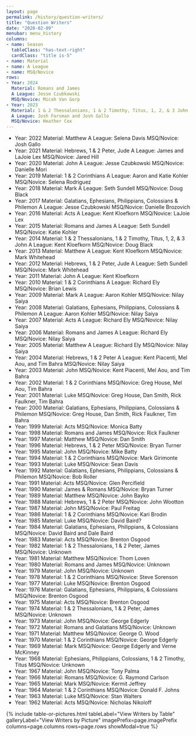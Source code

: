 ```yaml
---
layout: page
permalink: /history/question-writers/
title: "Question Writers"
date: "2020-02-09"
menubar: menu_history
columns:
- name: Season
  tableClass: "has-text-right"
  cardClass: "title is-5"
- name: Material
- name: A League
- name: MSQ/Novice
rows:
- Year: 2024
  Material: Romans and James
  A League: Jesse Czubkowski
  MSQ/Novice: Micah Van Gorp
- Year: 2023
  Material: 1 & 2 Thessalonians, 1 & 2 Timothy, Titus, 1, 2, & 3 John
  A League: Josh Forsman and Josh Gallo
  MSQ/Novice: Heather Cox
---
```


- Year: 2022
  Material: Matthew
  A League: Selena Davis
  MSQ/Novice: Josh Gallo
- Year: 2021
  Material: Hebrews, 1 & 2 Peter, Jude
  A League: James and LaJoie Lex
  MSQ/Novice: Jared Hill
- Year: 2020
  Material: John
  A League: Jesse Czubkowski
  MSQ/Novice: Danielle Mori
- Year: 2019
  Material: 1 & 2 Corinthians
  A League: Aaron and Katie Kohler
  MSQ/Novice: Selena Rodriguez
- Year: 2018
  Material: Mark
  A League: Seth Sundell
  MSQ/Novice: Doug Black
- Year: 2017
  Material: Galatians, Ephesians, Philippians, Colossians & Philemon
  A League: Jesse Czubkowski
  MSQ/Novice: Danielle Brozovich
- Year: 2016
  Material: Acts
  A League: Kent Kloefkorn
  MSQ/Novice: LaJoie Lex
- Year: 2015
  Material: Romans and James
  A League: Seth Sundell
  MSQ/Novice: Katie Kohler
- Year: 2014
  Material: 1 & 2 Thessalonians, 1 & 2 Timothy, Titus, 1, 2, & 3 John
  A League: Kent Kloefkorn
  MSQ/Novice: Doug Black
- Year: 2013
  Material: Matthew
  A League: Kent Kloefkorn
  MSQ/Novice: Mark Whitehead
- Year: 2012
  Material: Hebrews, 1 & 2 Peter, Jude
  A League: Seth Sundell
  MSQ/Novice: Mark Whitehead
- Year: 2011
  Material: John
  A League: Kent Kloefkorn
- Year: 2010
  Material: 1 & 2 Corinthians
  A League: Richard Ely
  MSQ/Novice: Brian Lewis
- Year: 2009
  Material: Mark
  A League: Aaron Kohler
  MSQ/Novice: Nilay Saiya
- Year: 2008
  Material: Galatians, Ephesians, Philippians, Colossians & Philemon
  A League: Aaron Kohler
  MSQ/Novice: Nilay Saiya
- Year: 2007
  Material: Acts
  A League: Richard Ely
  MSQ/Novice: Nilay Saiya
- Year: 2006
  Material: Romans and James
  A League: Richard Ely
  MSQ/Novice: Nilay Saiya
- Year: 2005
  Material: Matthew
  A League: Richard Ely
  MSQ/Novice: Nilay Saiya
- Year: 2004
  Material: Hebrews, 1 & 2 Peter
  A League: Kent Piacenti, Mel Aou, and Tim Bahra
  MSQ/Novice: Nilay Saiya
- Year: 2003
  Material: John
  MSQ/Novice: Kent Piacenti, Mel Aou, and Tim Bahra
- Year: 2002
  Material: 1 & 2 Corinthians
  MSQ/Novice: Greg House, Mel Aou, Tim Bahra
- Year: 2001
  Material: Luke
  MSQ/Novice: Greg House, Dan Smith, Rick Faulkner, Tim Bahra
- Year: 2000
  Material: Galatians, Ephesians, Philippians, Colossians & Philemon
  MSQ/Novice: Greg House, Dan Smith, Rick Faulkner, Tim Bahra
- Year: 1999
  Material: Acts
  MSQ/Novice: Monica Batty
- Year: 1998
  Material: Romans and James
  MSQ/Novice: Rick Faulkner
- Year: 1997
  Material: Matthew
  MSQ/Novice: Dan Smith
- Year: 1996
  Material: Hebrews, 1 & 2 Peter
  MSQ/Novice: Bryan Turner
- Year: 1995
  Material: John
  MSQ/Novice: Mike Batty
- Year: 1994
  Material: 1 & 2 Corinthians
  MSQ/Novice: Mark Girimonte
- Year: 1993
  Material: Luke
  MSQ/Novice: Sean Davis
- Year: 1992
  Material: Galatians, Ephesians, Philippians, Colossians & Philemon
  MSQ/Novice: Bob Roller
- Year: 1991
  Material: Acts
  MSQ/Novice: Glen Percifield
- Year: 1990
  Material: James & Romans
  MSQ/Novice: Bryan Turner
- Year: 1989
  Material: Matthew
  MSQ/Novice: John Bayko
- Year: 1988
  Material: Hebrews, 1 & 2 Peter
  MSQ/Novice: John Wootton
- Year: 1987
  Material: John
  MSQ/Novice: Paul Freitag
- Year: 1986
  Material: 1 & 2 Corinthians
  MSQ/Novice: Kari Brodin
- Year: 1985
  Material: Luke
  MSQ/Novice: David Baird?
- Year: 1984
  Material: Galatians, Ephesians, Philippians, & Colossians
  MSQ/Novice: David Baird and Dale Baird
- Year: 1983
  Material: Acts
  MSQ/Novice: Brenton Osgood
- Year: 1982
  Material: 1 & 2 Thessalonians, 1 & 2 Peter, James
  MSQ/Novice: Unknown
- Year: 1981
  Material: Matthew
  MSQ/Novice: Thom Loven
- Year: 1980
  Material: Romans and James
  MSQ/Novice: Unknown
- Year: 1979
  Material: John
  MSQ/Novice: Unknown
- Year: 1978
  Material: 1 & 2 Corinthians
  MSQ/Novice: Steve Sorenson
- Year: 1977
  Material: Luke
  MSQ/Novice: Brenton Osgood
- Year: 1976
  Material: Galatians, Ephesians, Philippians, & Colossians
  MSQ/Novice: Brenton Osgood
- Year: 1975
  Material: Acts
  MSQ/Novice: Brenton Osgood
- Year: 1974
  Material: 1 & 2 Thessalonians, 1 & 2 Peter, James
  MSQ/Novice: Unknown
- Year: 1973
  Material: John
  MSQ/Novice: George Edgerly
- Year: 1972
  Material: Romans and Galatians
  MSQ/Novice: Unknown
- Year: 1971
  Material: Matthew
  MSQ/Novice: George O. Wood
- Year: 1970
  Material: 1 & 2 Corinthians
  MSQ/Novice: George Edgerly
- Year: 1969
  Material: Mark
  MSQ/Novice: George Edgerly and Verne McKinney
- Year: 1968
  Material: Ephesians, Philippians, Colossians, 1 & 2 Timothy, Titus
  MSQ/Novice: Unknown
- Year: 1967
  Material: John
  MSQ/Novice: Tony Palma
- Year: 1966
  Material: Romans
  MSQ/Novice: G. Raymond Carlson
- Year: 1965
  Material: Mark
  MSQ/Novice: Kermit Jeffrey
- Year: 1964
  Material: 1 & 2 Corinthians
  MSQ/Novice: Donald F. Johns
- Year: 1963
  Material: Luke
  MSQ/Novice: Stan Walters
- Year: 1962
  Material: Acts
  MSQ/Novice: Nicholas Nikoloff

{% include table-or-pictures.html
     tableLabel="View Writers by Table"
     galleryLabel="View Writers by Picture"
     imagePrefix=page.imagePrefix
     columns=page.columns
     rows=page.rows
     showModal=true %}